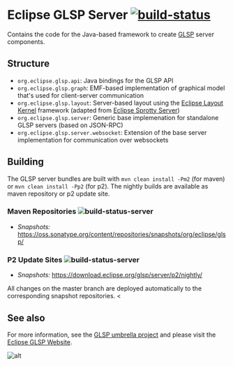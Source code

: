 # Eclipse GLSP Server [![build-status](https://img.shields.io/jenkins/build?jobUrl=https%3A%2F%2Fci.eclipse.org%2Fglsp%2Fjob%2Feclipse-glsp%2Fjob%2Fglsp-server%2Fjob%2Fmaster%2F)](https://ci.eclipse.org/glsp/job/eclipse-glsp/job/glsp-server/job/master/)

Contains the code for the Java-based framework to create [GLSP](https://github.com/eclipse-glsp/glsp) server components.

## Structure
- `org.eclipse.glsp.api`: Java bindings for the GLSP API
- `org.eclipse.glsp.graph`: EMF-based implementation of graphical model that's used for client-server communication
- `org.eclipse.glsp.layout`: Server-based layout using the [Eclipse Layout Kernel](https://www.eclipse.org/elk/) framework (adapted from [Eclipse Sprotty Server](https://www.github.com/eclipse/sprotty-server))
- `org.eclipse.glsp.server`: Generic base implemenation for standalone GLSP servers (based on JSON-RPC)
- `org.eclipse.glsp.server.websocket`: Extension of the base server implementation for communication over websockets

## Building

The GLSP server bundles are built with `mvn clean install -Pm2` (for maven) or `mvn clean install -Pp2` (for p2). The nightly builds are available as maven repository or p2 update site.

### Maven Repositories ![build-status-server](https://img.shields.io/jenkins/build?jobUrl=https://ci.eclipse.org/glsp/job/deploy-m2-glsp-server/&label=publish)

- <i>Snapshots: </i> https://oss.sonatype.org/content/repositories/snapshots/org/eclipse/glsp/

### P2 Update Sites   ![build-status-server](https://img.shields.io/jenkins/build?jobUrl=https://ci.eclipse.org/glsp/job/deploy-p2-glsp-server/&label=publish)
- <i>Snapshots: </i> https://download.eclipse.org/glsp/server/p2/nightly/

All changes on the master branch are deployed automatically to the corresponding snapshot repositories. <
## See also
For more information, see the [GLSP umbrella project](https://github.com/eclipse-glsp/glsp) and please visit the [Eclipse GLSP Website](https://www.eclipse.org/glsp).

![alt](https://www.eclipse.org/glsp/images/diagramanimated.gif)

